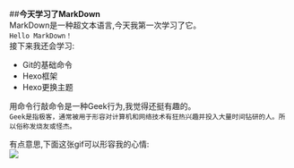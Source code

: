 ##**今天学习了MarkDown**  
MarkDown是一种超文本语言,今天我第一次学习了它。  
`Hello MarkDown！`  
接下来我还会学习:  
* Git的基础命令
* Hexo框架
* Hexo更换主题  

用命令行敲命令是一种Geek行为,我觉得还挺有趣的。  
```Geek是指极客，通常被用于形容对计算机和网络技术有狂热兴趣并投入大量时间钻研的人。所以俗称发烧友或怪杰。```  

有点意思,下面这张gif可以形容我的心情:  
![](https://qgt-style.oss-cn-hangzhou.aliyuncs.com/newcoursep4/g1/g1-2-2/tenor.gif)  
